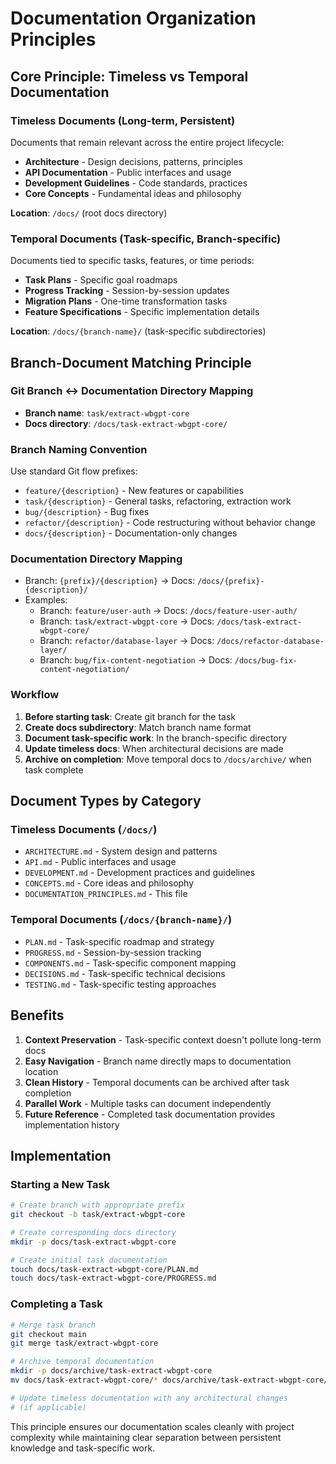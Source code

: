 # Documentation Organization Principles

## Core Principle: Timeless vs Temporal Documentation

### Timeless Documents (Long-term, Persistent)
Documents that remain relevant across the entire project lifecycle:
- **Architecture** - Design decisions, patterns, principles
- **API Documentation** - Public interfaces and usage
- **Development Guidelines** - Code standards, practices
- **Core Concepts** - Fundamental ideas and philosophy

**Location**: `/docs/` (root docs directory)

### Temporal Documents (Task-specific, Branch-specific)
Documents tied to specific tasks, features, or time periods:
- **Task Plans** - Specific goal roadmaps
- **Progress Tracking** - Session-by-session updates
- **Migration Plans** - One-time transformation tasks
- **Feature Specifications** - Specific implementation details

**Location**: `/docs/{branch-name}/` (task-specific subdirectories)

## Branch-Document Matching Principle

### Git Branch ↔ Documentation Directory Mapping
- **Branch name**: `task/extract-wbgpt-core`
- **Docs directory**: `/docs/task-extract-wbgpt-core/`

### Branch Naming Convention
Use standard Git flow prefixes:
- `feature/{description}` - New features or capabilities
- `task/{description}` - General tasks, refactoring, extraction work
- `bug/{description}` - Bug fixes
- `refactor/{description}` - Code restructuring without behavior change
- `docs/{description}` - Documentation-only changes

### Documentation Directory Mapping
- Branch: `{prefix}/{description}` → Docs: `/docs/{prefix}-{description}/`
- Examples:
  - Branch: `feature/user-auth` → Docs: `/docs/feature-user-auth/`
  - Branch: `task/extract-wbgpt-core` → Docs: `/docs/task-extract-wbgpt-core/`
  - Branch: `refactor/database-layer` → Docs: `/docs/refactor-database-layer/`
  - Branch: `bug/fix-content-negotiation` → Docs: `/docs/bug-fix-content-negotiation/`

### Workflow
1. **Before starting task**: Create git branch for the task
2. **Create docs subdirectory**: Match branch name format
3. **Document task-specific work**: In the branch-specific directory
4. **Update timeless docs**: When architectural decisions are made
5. **Archive on completion**: Move temporal docs to `/docs/archive/` when task complete

## Document Types by Category

### Timeless Documents (`/docs/`)
- `ARCHITECTURE.md` - System design and patterns
- `API.md` - Public interfaces and usage
- `DEVELOPMENT.md` - Development practices and guidelines
- `CONCEPTS.md` - Core ideas and philosophy
- `DOCUMENTATION_PRINCIPLES.md` - This file

### Temporal Documents (`/docs/{branch-name}/`)
- `PLAN.md` - Task-specific roadmap and strategy
- `PROGRESS.md` - Session-by-session tracking
- `COMPONENTS.md` - Task-specific component mapping
- `DECISIONS.md` - Task-specific technical decisions
- `TESTING.md` - Task-specific testing approaches

## Benefits

1. **Context Preservation** - Task-specific context doesn't pollute long-term docs
2. **Easy Navigation** - Branch name directly maps to documentation location
3. **Clean History** - Temporal documents can be archived after task completion
4. **Parallel Work** - Multiple tasks can document independently
5. **Future Reference** - Completed task documentation provides implementation history

## Implementation

### Starting a New Task
```bash
# Create branch with appropriate prefix
git checkout -b task/extract-wbgpt-core

# Create corresponding docs directory
mkdir -p docs/task-extract-wbgpt-core

# Create initial task documentation
touch docs/task-extract-wbgpt-core/PLAN.md
touch docs/task-extract-wbgpt-core/PROGRESS.md
```

### Completing a Task
```bash
# Merge task branch
git checkout main
git merge task/extract-wbgpt-core

# Archive temporal documentation
mkdir -p docs/archive/task-extract-wbgpt-core
mv docs/task-extract-wbgpt-core/* docs/archive/task-extract-wbgpt-core/

# Update timeless documentation with any architectural changes
# (if applicable)
```

This principle ensures our documentation scales cleanly with project complexity while maintaining clear separation between persistent knowledge and task-specific work.